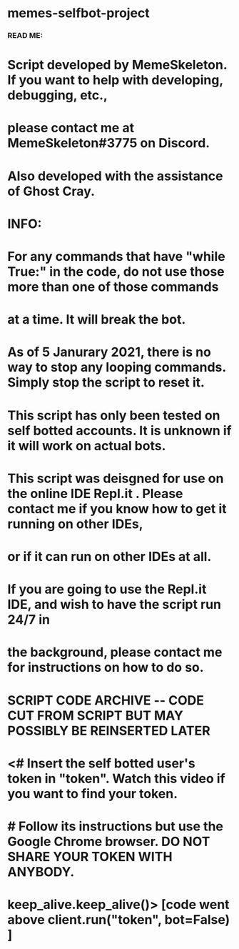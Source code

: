 # memes-selfbot-project



### READ ME: ###
# Script developed by MemeSkeleton. If you want to help with developing, debugging, etc., 
# please contact me at MemeSkeleton#3775 on Discord.
# Also developed with the assistance of Ghost Cray.

# INFO:
# For any commands that have "while True:" in the code, do not use those more than one of those commands
# at a time. It will break the bot.
# As of 5 Janurary 2021, there is no way to stop any looping commands. Simply stop the script to reset it.
# This script has only been tested on self botted accounts. It is unknown if it will work on actual bots.
# This script was deisgned for use on the online IDE Repl.it . Please contact me if you know how to get it running on other IDEs,
# or if it can run on other IDEs at all.
# If you are going to use the Repl.it IDE, and wish to have the script run 24/7 in
# the background, please contact me for instructions on how to do so.
























































# SCRIPT CODE ARCHIVE -- CODE CUT FROM SCRIPT BUT MAY POSSIBLY BE REINSERTED LATER
# <# Insert the self botted user's token in "token". Watch this video if you want to find your token. 
# # Follow its instructions but use the Google Chrome browser. DO NOT SHARE YOUR TOKEN WITH ANYBODY.
# keep_alive.keep_alive()> [code went above client.run("token", bot=False) ]
